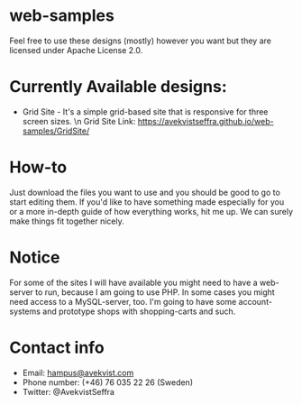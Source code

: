 # web-samples
Feel free to use these designs (mostly) however you want but they are licensed under Apache License 2.0. 

# Currently Available designs:
- Grid Site - It's a simple grid-based site that is responsive for three screen sizes. 
\n Grid Site Link: https://avekvistseffra.github.io/web-samples/GridSite/

# How-to
Just download the files you want to use and you should be good to go to start editing them. 
If you'd like to have something made especially for you or a more in-depth guide of how everything works, hit me up. 
We can surely make things fit together nicely. 

# Notice
For some of the sites I will have available you might need to have a web-server to run, because I am going to use PHP. 
In some cases you might need access to a MySQL-server, too. I'm going to have some account-systems and prototype shops
with shopping-carts and such. 

# Contact info
- Email: hampus@avekvist.com
- Phone number: (+46) 76 035 22 26 (Sweden)
- Twitter: @AvekvistSeffra
